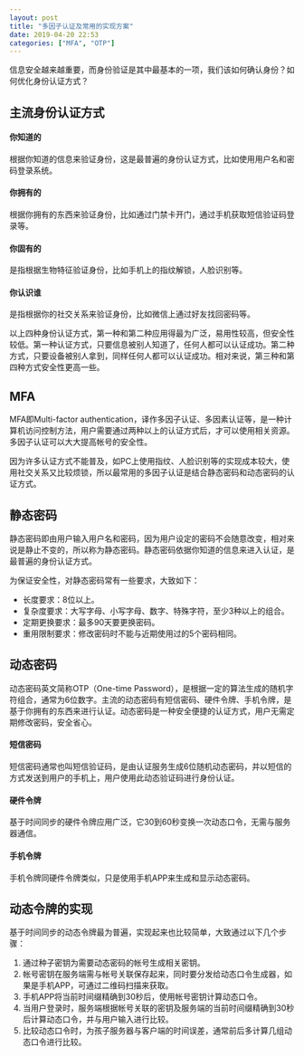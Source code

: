 ```yaml
---
layout: post
title: "多因子认证及常用的实现方案"
date: 2019-04-20 22:53
categories: ["MFA", "OTP"]
---
```


信息安全越来越重要，而身份验证是其中最基本的一项，我们该如何确认身份？如何优化身份认证方式？

主流身份认证方式
------------------------------

#### 你知道的

根据你知道的信息来验证身份，这是最普遍的身份认证方式，比如使用用户名和密码登录系统。

#### 你拥有的

根据你拥有的东西来验证身份，比如通过门禁卡开门，通过手机获取短信验证码登录等。

#### 你固有的

是指根据生物特征验证身份，比如手机上的指纹解锁，人脸识别等。

#### 你认识谁

是指根据你的社交关系来验证身份，比如微信上通过好友找回密码等。

以上四种身份认证方式，第一种和第二种应用得最为广泛，易用性较高，但安全性较低。第一种认证方式，只要信息被别人知道了，任何人都可以认证成功。第二种方式，只要设备被别人拿到，同样任何人都可以认证成功。相对来说，第三种和第四种方式安全性更高一些。


MFA
-------------------------------

MFA即Multi-factor authentication，译作多因子认证、多因素认证等，是一种计算机访问控制方法，用户需要通过两种以上的认证方式后，才可以使用相关资源。多因子认证可以大大提高帐号的安全性。

因为许多认证方式不能普及，如PC上使用指纹、人脸识别等的实现成本较大，使用社交关系又比较烦锁，所以最常用的多因子认证是结合静态密码和动态密码的认证方式。

静态密码
-------------------------------

静态密码即由用户输入用户名和密码，因为用户设定的密码不会随意改变，相对来说是静止不变的，所以称为静态密码。静态密码依据你知道的信息来进入认证，是最普遍的身份认证方式。

为保证安全性，对静态密码常有一些要求，大致如下：

- 长度要求：8位以上。
- 复杂度要求：大写字母、小写字母、数字、特殊字符，至少3种以上的组合。
- 定期更换要求：最多90天要更换密码。
- 重用限制要求：修改密码时不能与近期使用过的5个密码相同。

动态密码
-------------------------------

动态密码英文简称OTP（One-time Password），是根据一定的算法生成的随机字符组合，通常为6位数字。主流的动态密码有短信密码、硬件令牌、手机令牌，是基于你拥有的东西来进行认证。动态密码是一种安全便捷的认证方式，用户无需定期修改密码，安全省心。

#### 短信密码

短信密码通常也叫短信验证码，是由认证服务生成6位随机动态密码，并以短信的方式发送到用户的手机上，用户使用此动态验证码进行身份认证。

#### 硬件令牌

基于时间同步的硬件令牌应用广泛，它30到60秒变换一次动态口令，无需与服务器通信。

#### 手机令牌

手机令牌同硬件令牌类似，只是使用手机APP来生成和显示动态密码。

动态令牌的实现
-------------------------------

基于时间同步的动态令牌最为普遍，实现起来也比较简单，大致通过以下几个步骤：

1. 通过种子密钥为需要动态密码的帐号生成相关密钥。
2. 帐号密钥在服务端需与帐号关联保存起来，同时要分发给动态口令生成器，如果是手机APP，可通过二维码扫描来获取。
3. 手机APP将当前时间缀精确到30秒后，使用帐号密钥计算动态口令。
4. 当用户登录时，服务端根据帐号关联的密钥及服务端的当前时间缀精确到30秒后计算动态口令，并与用户输入进行比较。
5. 比较动态口令时，为孩子服务器与客户端的时间误差，通常前后多计算几组动态口令进行比较。




